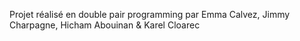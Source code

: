 Projet réalisé en double pair programming par Emma Calvez, Jimmy Charpagne, Hicham Abouinan & Karel Cloarec